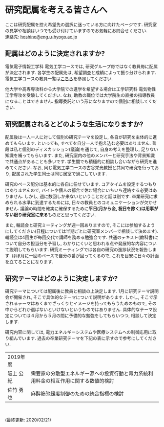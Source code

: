 # 研究配属を考える皆さんへ

ここは研究配属を控え希望先の選択に迷っている方に向けたページです.
研究室の見学や相談はいつでも受け付けていますのでお気軽にお問合せください.  
連絡先: [hoshino@eng.u-hyogo.ac.jp](mailto:hoshino@eng.u-hyogo.ac.jp)


## 配属はどのように決定されますか?

電気電子情報工学科 電気工学コースでは, 研究グループ毎ではなく教員毎に配属が決定されます. 
各学生の配属先は, 希望調査と成績によって振り分けられます. 
電気工学コースの教員一覧は[こちら](http://www.eng.u-hyogo.ac.jp/outline/faculty/index.html#01)を参照してください. 

他大学や高専専攻科から大学院での進学を希望する場合は工学研究科 電気物性工学専攻を受験してください. なお, 助教の職位では大学院生の直接の指導教員になることはできません. 指導委託という形になりますので個別に相談してください. 


## 研究配属されるとどのような生活になりますか?

配属後は一人一人に対して個別の研究テーマを設定し, 各自が研究を主体的に進めてもらいます.
といっても, すべてを自分一人で抱え込む必要はありません.
普段は私と個別のディスカッション(議論)を通じて, 自身の考えを整理し, 足りない知識を補ってもらいます. 
また, 研究室内の他のメンバーと研究手法や背景知識で共通点があることも多いです. 
学生間でも積極的に相談し合いながら研究を進めてください. 
なお, 同じ電気工学コースの古谷栄光教授と共同で研究を行っており, 配属された学生同士は同じ居室で過ごしています. 

研究のペース配分は基本的に各自に任せています.
コアタイムを設定するつもりはありませんので, バイトや個人の都合で休む場合にいちいち連絡する必要はありません. 
しかし, 週に数回しか来ないということだと話は別です.
卒業研究に求められる水準に到達するためには, 日々の教員とのコミュニケーションが欠かせません.
議論の時間を確実に確保するために**平日(月から金, 祝日を除く)は用事がない限り研究室に来る**ものだと思ってください. 

また, 輪読会と研究ミーティングが週一回ありますので, そこには参加するようにしてください(日程については半期ごとに研究室メンバーで相談して決めます).
輪読会は4回生が毎回交代で講師を務める勉強会です.
共通のテキスト(教科書)について自分の担当分を予習し, わかりにくいと思われる点や発展的な内容について説明してもらいます.
研究ミーティングでは各自の研究の進捗状況を報告します. 
ほぼ月に一回のペースで自分の番が回ってくるので, これを目安に日々の計画を立てることになります.


## 研究テーマはどのように決定しますか?

研究テーマについては配属後に教員と相談の上決定します. 
1月に研究テーマ説明会が開催され, そこで具体的なテーマについて説明があります.
しかし, そこで示されるテーマはあくまでざっくりとイメージを持ってもらうためのもので, その中からどれか選ばないといけないというものではありません. 
具体的なテーマ設定については４月から５月の間に予備的な勉強をしてもらいつつ, 相談して決定します.

研究内容に関しては, 電力エネルギーシステムや医療システムへの制御応用に取り組んでいます. 
過去の卒業研究テーマを下記の表に示すので参考にしてください. 

|  |     |
| ------------- | ------------- |
| 2019年度 | |
| 阪上 公紀    | 需要家の分散型エネルギー源への投資行動と電力系統利用料金の相互作用に関する数値的検討 |
| 佐竹 勇也    | 麻酔筋弛緩度制御のための統合指標の検討  |

<br>

(最終更新: 2020/02/21)

